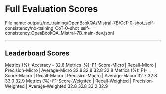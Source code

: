 # Full Evaluation Scores

File name: outputs/no_training/OpenBookQA/Mistral-7B/CoT-0-shot_self-consistency/no-training_CoT-0-shot_self-consistency_OpenBookQA_Mistral-7B_main-dev.jsonl


---

## Leaderboard Scores

Metrics (%): Accuracy - 32.8
Metrics (%): F1-Score-Micro | Recall-Micro | Precision-Micro | Average-Micro
                32.8        32.8          32.8        32.8
Metrics (%): F1-Score-Macro | Recall-Macro | Precision-Macro | Average-Macro
                32.7        32.8          33.0        32.9
Metrics (%): F1-Score-Weighted | Recall-Weighted | Precision-Weighted | Average-Weighted
                32.8        32.8          33.2        32.9
